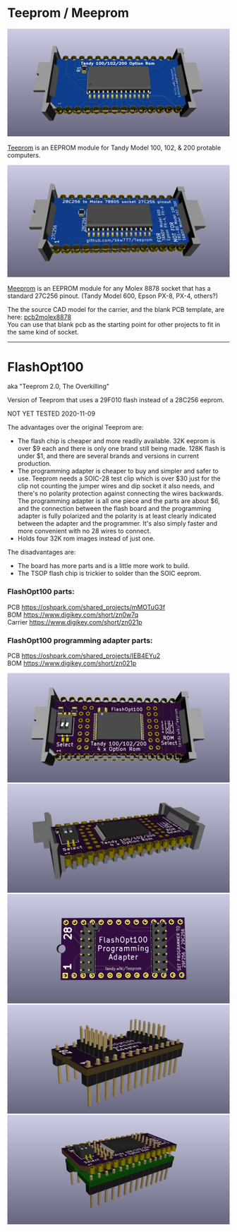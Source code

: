# Teeprom / Meeprom


![Teeprom render](Teeprom.jpg)

[Teeprom](http://tandy.wiki/Teeprom) is an EEPROM module for Tandy Model 100, 102, & 200 protable computers.


![Meeprom render](Meeprom.jpg)

[Meeprom](http://tandy.wiki/Meeprom) is an EEPROM module for any Molex 8878 socket that has a standard 27C256 pinout. (Tandy Model 600, Epson PX-8, PX-4, others?)


The the source CAD model for the carrier, and the blank PCB template, are here: [pcb2molex8878](http://github.com/aljex/pcb2molex8878)  
You can use that blank pcb as the starting point for other projects to fit in the same kind of socket.

----
# FlashOpt100
aka "Teeprom 2.0, The Overkilling"

Version of Teeprom that uses a 29F010 flash instead of a 28C256 eeprom.

NOT YET TESTED 2020-11-09

The advantages over the original Teeprom are:
* The flash chip is cheaper and more readily available. 32K eeprom is over $9 each and there is only one brand still being made. 128K flash is under $1, and there are several brands and versions in current production.  
* The programming adapter is cheaper to buy and simpler and safer to use. Teeprom needs a SOIC-28 test clip which is over $30 just for the clip not counting the jumper wires and dip socket it also needs, and there's no polarity protection against connecting the wires backwards. The programming adapter is all one piece and the parts are about $6, and the connection between the flash board and the programming adapter is fully polarized and the polarity is at least clearly indicated between the adapter and the programmer. It's also simply faster and more convenient with no 28 wires to connect.  
* Holds four 32K rom images instead of just one.  

The disadvantages are:  
* The board has more parts and is a little more work to build.  
* The TSOP flash chip is trickier to solder than the SOIC eeprom.  

### FlashOpt100 parts:  
PCB https://oshpark.com/shared_projects/mMOTuG3f  
BOM https://www.digikey.com/short/zn0w7q  
Carrier https://www.digikey.com/short/zn021p  

### FlashOpt100 programming adapter parts:  
PCB https://oshpark.com/shared_projects/IEB4EYu2  
BOM https://www.digikey.com/short/zn021p  

![FlashOpt100 render](FlashOpt100_1.jpg)
![FlashOpt100 render](FlashOpt100_2.jpg)
![FlashOpt100 render](FlashOpt100_programming_adapter_1.jpg)
![FlashOpt100 render](FlashOpt100_programming_adapter_2.jpg)
![FlashOpt100 render](FlashOpt100_programming_adapter_3.jpg)
